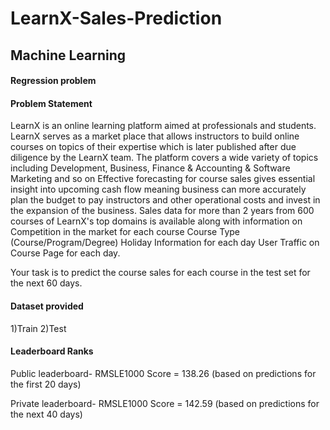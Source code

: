 # LearnX-Sales-Prediction
## Machine Learning 
#### Regression problem

#### Problem Statement

LearnX is an online learning platform aimed at professionals and students. LearnX serves as a market place that allows instructors to build online courses on topics of their expertise which is later published after due diligence by the LearnX team. The platform covers a wide variety of topics including Development, Business, Finance & Accounting & Software Marketing and so on Effective forecasting for course sales gives essential insight into upcoming cash flow meaning business can more accurately plan the budget to pay instructors and other operational costs and invest in the expansion of the business. 
Sales data for more than 2 years from 600 courses of LearnX's top domains is available along with information on Competition in the market for each course Course Type (Course/Program/Degree) Holiday Information for each day User Traffic on Course Page for each day. 

Your task is to predict the course sales for each course in the test set for the next 60 days.

#### Dataset provided
1)Train
2)Test

#### Leaderboard Ranks
Public leaderboard- RMSLE1000 Score = 138.26
(based on predictions for the first 20 days)

Private leaderboard- RMSLE1000 Score = 142.59
(based on predictions for the next 40 days)
